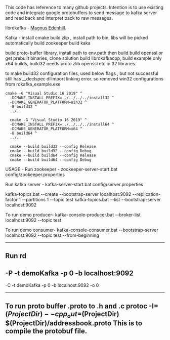 This code has reference to many github projects.
Intention is to use existing code and integrate google protobuffers to send message to kafka server and read back and interpret back to raw messages.



librdkafka - [Magnus Edenhill](http://www.edenhill.se/).



Kafka - 
install cmake
build zlip , install path to bin, libs will be picked automatically
build zookeeper 
build kaka

build proto-buffer library, install path to env.path
then build 
build openssl or get prebuilt binaries,
clone solution 
build  librdkafkacpp,
build example
only x64 builds, build32 needs proto zlib openssl etc in 32 libraries.


to make build32 configuration files, used below flags , but not successful still has __declspec dllimport linking error. so removed win32 configurations from rdkafka_example.exe

	cmake -G "Visual Studio 16 2019" ^
	  -DCMAKE_INSTALL_PREFIX=../../../../install32 ^
	  -DCMAKE_GENERATOR_PLATFORM=Win32 ^
	  -B build32 ^
	  ../..
	  
	  cmake -G "Visual Studio 16 2019" ^
	  -DCMAKE_INSTALL_PREFIX=../../../../install64 ^
	  -DCMAKE_GENERATOR_PLATFORM=x64 ^
	  -B build64 ^
	  ../..
	  
	  cmake --build build32 --config Release
	  cmake --build build32 --config Debug
	  cmake --build build64 --config Release
	  cmake --build build64 --config Debug
	  
	  
	  
USAGE - 
Run zookeeper - 
zookeeper-server-start.bat config/zookeeper.properties

Run kafka server - 
kafka-server-start.bat config/server.properties

kafka-topics.bat --create --bootstrap-server localhost:9092 --replication-factor 1 --partitions 1 --topic test
kafka-topics.bat --list --bootstrap-server localhost:9092

To run demo producer-
kafka-console-producer.bat --broker-list localhost:9092 --topic test

To run demo consumer-
kafka-console-consumer.bat --bootstrap-server localhost:9092 --topic test --from-beginning



----------------------------------------------------------------------
Run rd
----------------------------------------------------------------------
-P -t demoKafka -p 0 -b localhost:9092
----------------------------------------------------------------------
-C -t demoKafka -p 0 -b localhost:9092 -o 0


---------------------------------------------------------------------------------------
To run proto buffer .proto to .h and .c
protoc -I=$(ProjectDir) --cpp_out=$(ProjectDir) $(ProjectDir)/addressbook.proto
This is to compile the protobuf file.
---------------------------------------------------------------------------------------
